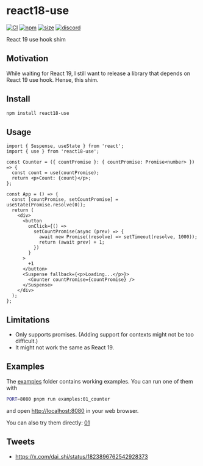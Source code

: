 # react18-use

[![CI](https://img.shields.io/github/actions/workflow/status/dai-shi/react18-use/ci.yml?branch=main)](https://github.com/dai-shi/react18-use/actions?query=workflow%3ACI)
[![npm](https://img.shields.io/npm/v/react18-use)](https://www.npmjs.com/package/react18-use)
[![size](https://img.shields.io/bundlephobia/minzip/react18-use)](https://bundlephobia.com/result?p=react18-use)
[![discord](https://img.shields.io/discord/627656437971288081)](https://discord.gg/MrQdmzd)

React 19 use hook shim

## Motivation

While waiting for React 19, I still want to release a library that depends on React 19 use hook. Hense, this shim.

## Install

```bash
npm install react18-use
```

## Usage

```tsx
import { Suspense, useState } from 'react';
import { use } from 'react18-use';

const Counter = ({ countPromise }: { countPromise: Promise<number> }) => {
  const count = use(countPromise);
  return <p>Count: {count}</p>;
};

const App = () => {
  const [countPromise, setCountPromise] = useState(Promise.resolve(0));
  return (
    <div>
      <button
        onClick={() =>
          setCountPromise(async (prev) => {
            await new Promise((resolve) => setTimeout(resolve, 1000));
            return (await prev) + 1;
          })
        }
      >
        +1
      </button>
      <Suspense fallback={<p>Loading...</p>}>
        <Counter countPromise={countPromise} />
      </Suspense>
    </div>
  );
};
```

## Limitations

- Only supports promises. (Adding support for contexts might not be too difficult.)
- It might not work the same as React 19.

## Examples

The [examples](examples) folder contains working examples.
You can run one of them with

```bash
PORT=8080 pnpm run examples:01_counter
```

and open <http://localhost:8080> in your web browser.

You can also try them directly:
[01](https://stackblitz.com/github/dai-shi/react18-use/tree/main/examples/01_counter)

## Tweets

- https://x.com/dai_shi/status/1823896762542928373
